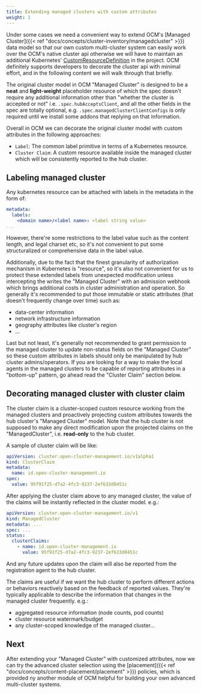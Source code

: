 ```yaml
---
title: Extending managed clusters with custom attributes
weight: 1
---
```


Under some cases we need a convenient way to extend OCM's [Managed Cluster]({{< ref "docs/concepts/cluster-inventory/managedcluster" >}})
data model so that our own custom multi-cluster system can easily work over the
OCM's native cluster api otherwise we will have to maintain an additional
Kubernetes' [CustomResourceDefinition](https://kubernetes.io/docs/tasks/extend-kubernetes/custom-resources/custom-resource-definitions/)
in the project. OCM definitely supports developers to decorate the cluster api
with minimal effort, and in the following content we will walk through that
briefly.

The original cluster model in OCM "Managed Cluster" is designed to be a
__neat__ and  __light-weight__ placeholder resource of which the spec doesn't
require any additional information other than "whether the cluster is
accepted or not" i.e. `.spec.hubAcceptsClient`, and all the other fields
in the spec are totally optional, e.g. `.spec.managedClusterClientConfigs`
is only required until we install some addons that replying on that
information.

Overall in OCM we can decorate the original cluster model with custom
attributes in the following approaches:

- `Label`: The common label primitive in terms of a Kubernetes resource.
- `Cluster Claim`: A custom resource available inside the managed cluster
  which will be consistently reported to the hub cluster.


## Labeling managed cluster

Any kubernetes resource can be attached with labels in the metadata in the
form of:

```yaml
metadata:
  labels:
    <domain name>/<label name>: <label string value>
...
```

However, there're some restrictions to the label value such as the content
length, and legal charset etc, so it's not convenient to put some structuralized
or comprehensive data in the label value.

Additionally, due to the fact that the finest granularity of authorization
mechanism in Kubernetes is "resource", so it's also not convenient for us
to protect these extended labels from unexpected modification unless
intercepting the writes the "Managed Cluster" with an admission webhook which
brings additional costs in cluster administration and operation. So generally
it's recommended to put those immutable or static attributes (that doesn't
frequently change over time) such as:

- data-center information
- network infrastructure information
- geography attributes like cluster's region
- ...

Last but not least, it's generally not recommended to grant permission to the
managed cluster to update non-status fields on the "Managed Cluster" so these
custom attributes in labels should only be manipulated by hub cluster
admins/operators. If you are looking for a way to make the local agents in the
managed clusters to be capable of reporting attributes in a "bottom-up"
pattern, go ahead read the "Cluster Claim" section below.

## Decorating managed cluster with cluster claim

The cluster claim is a cluster-scoped custom resource working from the managed
clusters and proactively projecting custom attributes towards the hub cluster's
"Managed Cluster" model. Note that the hub cluster is not supposed to make
any direct modification upon the projected claims on the "ManagedCluster", i.e.
__read-only__ to the hub cluster.

A sample of cluster claim will be like:

```yaml
apiVersion: cluster.open-cluster-management.io/v1alpha1
kind: ClusterClaim
metadata:
  name: id.open-cluster-management.io
spec:
  value: 95f91f25-d7a2-4fc3-9237-2ef633d8451c
```

After applying the cluster claim above to any managed cluster, the value of
the claims will be instantly reflected in the cluster model. e.g.:

```yaml
apiVersion: cluster.open-cluster-management.io/v1
kind: ManagedCluster
metadata: ...
spec: ...
status:
  clusterClaims:
    - name: id.open-cluster-management.io
      value: 95f91f25-d7a2-4fc3-9237-2ef633d8451c
```

And any future updates upon the claim will also be reported from the
registration agent to the hub cluster.

The claims are useful if we want the hub cluster to perform different actions
or behaviors reactively based on the feedback of reported values. They're
typically applicable to describe the information that changes in the managed
cluster frequently. e.g.:

- aggregated resource information (node counts, pod counts)
- cluster resource watermark/budget
- any cluster-scoped knowledge of the managed cluster...


## Next

After extending your "Managed Cluster" with customized attributes, now we can
try the advanced cluster selection using the [placement]({{< ref "docs/concepts/content-placement/placement" >}})
policies, which is provided ny another module of OCM helpful for building your
own advanced multi-cluster systems.
